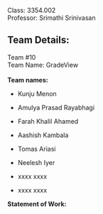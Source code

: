 Class: 3354.002 </br>
Professor: Srimathi Srinivasan

Team Details:
-----------------------------------------------------------------------------------------------------------------------------------------------------------------------------------------------------------------------
Team #10 </br>
Team Name:  GradeView </br></br>
**Team names:**

- Kunju Menon

- Amulya Prasad Rayabhagi

- Farah Khalil Ahamed

- Aashish Kambala

- Tomas Ariasi

- Neelesh Iyer

- xxxx xxxx

- xxxx xxxx

**Statement of Work:**  </br>
